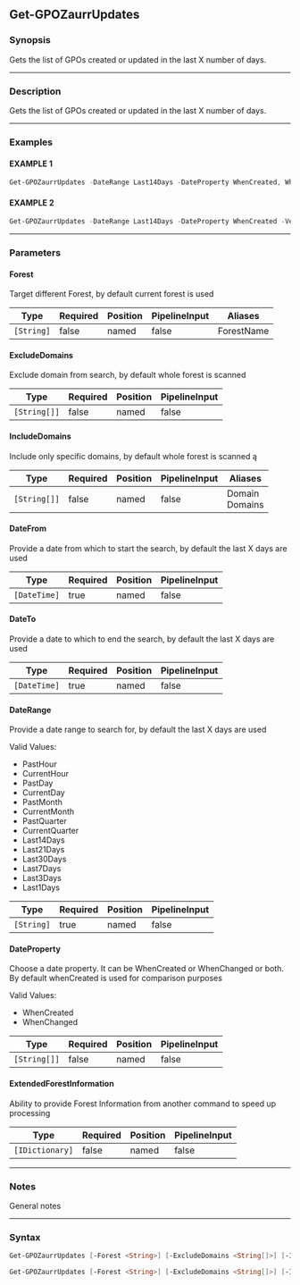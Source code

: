 Get-GPOZaurrUpdates
-------------------




### Synopsis
Gets the list of GPOs created or updated in the last X number of days.



---


### Description

Gets the list of GPOs created or updated in the last X number of days.



---


### Examples
#### EXAMPLE 1
```PowerShell
Get-GPOZaurrUpdates -DateRange Last14Days -DateProperty WhenCreated, WhenChanged -Verbose -IncludeDomains 'ad.evotec.pl' | Format-List
```

#### EXAMPLE 2
```PowerShell
Get-GPOZaurrUpdates -DateRange Last14Days -DateProperty WhenCreated -Verbose | Format-Table
```



---


### Parameters
#### **Forest**

Target different Forest, by default current forest is used






|Type      |Required|Position|PipelineInput|Aliases   |
|----------|--------|--------|-------------|----------|
|`[String]`|false   |named   |false        |ForestName|



#### **ExcludeDomains**

Exclude domain from search, by default whole forest is scanned






|Type        |Required|Position|PipelineInput|
|------------|--------|--------|-------------|
|`[String[]]`|false   |named   |false        |



#### **IncludeDomains**

Include only specific domains, by default whole forest is scanned
ą






|Type        |Required|Position|PipelineInput|Aliases           |
|------------|--------|--------|-------------|------------------|
|`[String[]]`|false   |named   |false        |Domain<br/>Domains|



#### **DateFrom**

Provide a date from which to start the search, by default the last X days are used






|Type        |Required|Position|PipelineInput|
|------------|--------|--------|-------------|
|`[DateTime]`|true    |named   |false        |



#### **DateTo**

Provide a date to which to end the search, by default the last X days are used






|Type        |Required|Position|PipelineInput|
|------------|--------|--------|-------------|
|`[DateTime]`|true    |named   |false        |



#### **DateRange**

Provide a date range to search for, by default the last X days are used



Valid Values:

* PastHour
* CurrentHour
* PastDay
* CurrentDay
* PastMonth
* CurrentMonth
* PastQuarter
* CurrentQuarter
* Last14Days
* Last21Days
* Last30Days
* Last7Days
* Last3Days
* Last1Days






|Type      |Required|Position|PipelineInput|
|----------|--------|--------|-------------|
|`[String]`|true    |named   |false        |



#### **DateProperty**

Choose a date property. It can be WhenCreated or WhenChanged or both. By default whenCreated is used for comparison purposes



Valid Values:

* WhenCreated
* WhenChanged






|Type        |Required|Position|PipelineInput|
|------------|--------|--------|-------------|
|`[String[]]`|false   |named   |false        |



#### **ExtendedForestInformation**

Ability to provide Forest Information from another command to speed up processing






|Type           |Required|Position|PipelineInput|
|---------------|--------|--------|-------------|
|`[IDictionary]`|false   |named   |false        |





---


### Notes
General notes



---


### Syntax
```PowerShell
Get-GPOZaurrUpdates [-Forest <String>] [-ExcludeDomains <String[]>] [-IncludeDomains <String[]>] -DateRange <String> [-DateProperty <String[]>] [-ExtendedForestInformation <IDictionary>] [<CommonParameters>]
```
```PowerShell
Get-GPOZaurrUpdates [-Forest <String>] [-ExcludeDomains <String[]>] [-IncludeDomains <String[]>] -DateFrom <DateTime> -DateTo <DateTime> [-DateProperty <String[]>] [-ExtendedForestInformation <IDictionary>] [<CommonParameters>]
```
